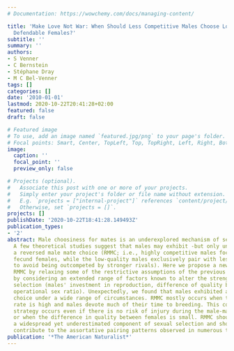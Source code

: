 ```yaml
---
# Documentation: https://wowchemy.com/docs/managing-content/

title: 'Make Love Not War: When Should Less Competitive Males Choose Low-Quality but
  Defendable Females?'
subtitle: ''
summary: ''
authors:
- S Venner
- C Bernstein
- Stéphane Dray
- M C Bel-Venner
tags: []
categories: []
date: '2010-01-01'
lastmod: 2020-10-22T20:41:28+02:00
featured: false
draft: false

# Featured image
# To use, add an image named `featured.jpg/png` to your page's folder.
# Focal points: Smart, Center, TopLeft, Top, TopRight, Left, Right, BottomLeft, Bottom, BottomRight.
image:
  caption: ''
  focal_point: ''
  preview_only: false

# Projects (optional).
#   Associate this post with one or more of your projects.
#   Simply enter your project's folder or file name without extension.
#   E.g. `projects = ["internal-project"]` references `content/project/deep-learning/index.md`.
#   Otherwise, set `projects = []`.
projects: []
publishDate: '2020-10-22T18:41:28.149493Z'
publication_types:
- '2'
abstract: Male choosiness for mates is an underexplored mechanism of sexual selection.
  A few theoretical studies suggest that males may exhibit -but only under rare circumstances-
  a reversed male mate choice (RMMC; i.e., highly competitive males focus on the most
  fecund females, while the low-quality males exclusively pair with less fecund mates
  to avoid being outcompeted by stronger rivals). Here we propose a new model to explore
  RMMC by relaxing some of the restrictive assumptions of the previous models and
  by considering an extended range of factors known to alter the strength of sexual
  selection (males' investment in reproduction, difference of quality between females,
  operational sex ratio). Unexpectedly, we found that males exhibited a reversed mate
  choice under a wide range of circumstances. RMMC mostly occurs when the female encounter
  rate is high and males devote much of their time to breeding. This condition-dependent
  strategy occurs even if there is no risk of injury during the male-male contest
  or when the difference in quality between females is small. RMMC should thus be
  a widespread yet underestimated component of sexual selection and should largely
  contribute to the assortative pairing patterns observed in numerous taxa.
publication: '*The American Naturalist*'
---
```

